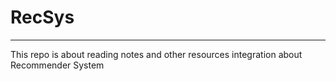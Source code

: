 # RecSys
---
This repo is about reading notes and other resources integration about Recommender System
